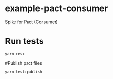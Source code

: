 # example-pact-consumer
Spike for Pact (Consumer)

# Run tests
```
yarn test
```

#Publish pact files

```
yarn test:publish
```
